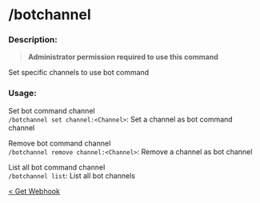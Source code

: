 # /botchannel

### Description:

> **Administrator permission required to use this command**<br>

Set specific channels to use bot command<br>

### Usage:

Set bot command channel<br>
`/botchannel set channel:<Channel>`: Set a channel as bot command channel<br>

Remove bot command channel<br>
`/botchannel remove channel:<Channel>`: Remove a channel as bot channel<br>

List all bot command channel<br>
`/botchannel list`: List all bot channels<br>

<a class="button prev" href="./#/commands/utilitycommands/getwebhook" role="button">< Get Webhook</a>
